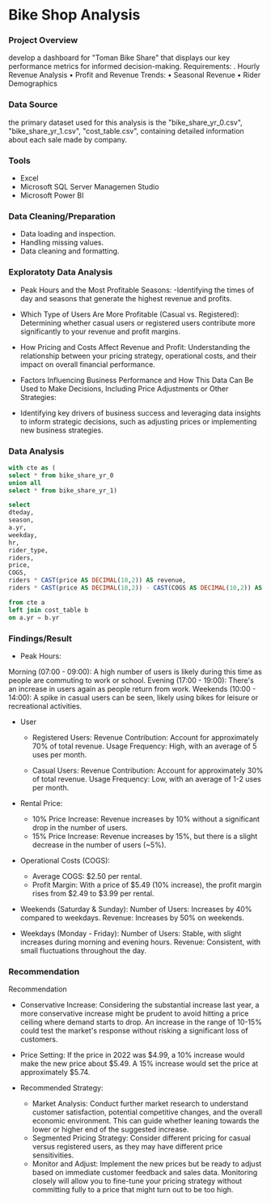 # Bike Shop Analysis
### Project Overview

 develop a dashboard for "Toman Bike Share" that displays our key performance metrics for informed decision-making.
Requirements:
.
Hourly Revenue Analysis
• Profit and Revenue Trends:
• Seasonal Revenue
• Rider Demographics

### Data Source
the primary dataset used for this analysis is the "bike_share_yr_0.csv", "bike_share_yr_1.csv", "cost_table.csv", containing detailed information about each sale made by company.

### Tools
- Excel
- Microsoft SQL Server Managemen Studio
- Microsoft Power BI

### Data Cleaning/Preparation
- Data loading and inspection.
- Handling missing values.
- Data cleaning and formatting.

### Exploratoty Data Analysis

- Peak Hours and the Most Profitable Seasons:
  -Identifying the times of day and seasons that generate the highest revenue and profits.
  
- Which Type of Users Are More Profitable (Casual vs. Registered):
Determining whether casual users or registered users contribute more significantly to your revenue and profit margins.

- How Pricing and Costs Affect Revenue and Profit:
Understanding the relationship between your pricing strategy, operational costs, and their impact on overall financial performance.

- Factors Influencing Business Performance and How This Data Can Be Used to Make Decisions, Including Price Adjustments or Other Strategies:

- Identifying key drivers of business success and leveraging data insights to inform strategic decisions, such as adjusting prices or implementing new business strategies.

### Data Analysis

```sql
with cte as (
select * from bike_share_yr_0
union all
select * from bike_share_yr_1)

select 
dteday,
season,
a.yr,
weekday,
hr,
rider_type,
riders,
price,
COGS,
riders * CAST(price AS DECIMAL(10,2)) AS revenue,
riders * CAST(price AS DECIMAL(10,2)) - CAST(COGS AS DECIMAL(10,2)) AS profit

from cte a
left join cost_table b
on a.yr = b.yr
```



### Findings/Result
- Peak Hours:

Morning (07:00 - 09:00): A high number of users is likely during this time as people are commuting to work or school.
Evening (17:00 - 19:00): There's an increase in users again as people return from work.
Weekends (10:00 - 14:00): A spike in casual users can be seen, likely using bikes for leisure or recreational activities.

- User
  - Registered Users:
Revenue Contribution: Account for approximately 70% of total revenue.
Usage Frequency: High, with an average of 5 uses per month. 

  - Casual Users:
Revenue Contribution: Account for approximately 30% of total revenue.
Usage Frequency: Low, with an average of 1-2 uses per month.

- Rental Price:

  - 10% Price Increase: Revenue increases by 10% without a significant drop in the number of users.
  - 15% Price Increase: Revenue increases by 15%, but there is a slight decrease in the number of users (~5%).
- Operational Costs (COGS):

  - Average COGS: $2.50 per rental.
  - Profit Margin: With a price of $5.49 (10% increase), the profit margin rises from $2.49 to $3.99 per rental.

- Weekends (Saturday & Sunday):
Number of Users: Increases by 40% compared to weekdays.
Revenue: Increases by 50% on weekends.

- Weekdays (Monday - Friday):
Number of Users: Stable, with slight increases during morning and evening hours.
Revenue: Consistent, with small fluctuations throughout the day.

### Recommendation 

Recommendation
- Conservative Increase: Considering the substantial increase last year, a more conservative increase might be prudent to avoid hitting a price ceiling where demand starts to drop. An increase in the range of 10-15% could test the market's response without risking a significant loss of customers.
  
- Price Setting:
If the price in 2022 was $4.99, a 10% increase would make the new price about $5.49.
A 15% increase would set the price at approximately $5.74.

- Recommended Strategy:
  - Market Analysis: Conduct further market research to understand customer satisfaction, potential competitive changes, and the overall economic environment. This can guide whether leaning towards the lower or higher end of the suggested increase.
  - Segmented Pricing Strategy: Consider different pricing for casual versus registered users, as they may have different price sensitivities.
  - Monitor and Adjust: Implement the new prices but be ready to adjust based on immediate customer feedback and sales data. Monitoring closely will allow you to fine-tune your pricing strategy without committing fully to a price that might turn out to be too high. 









